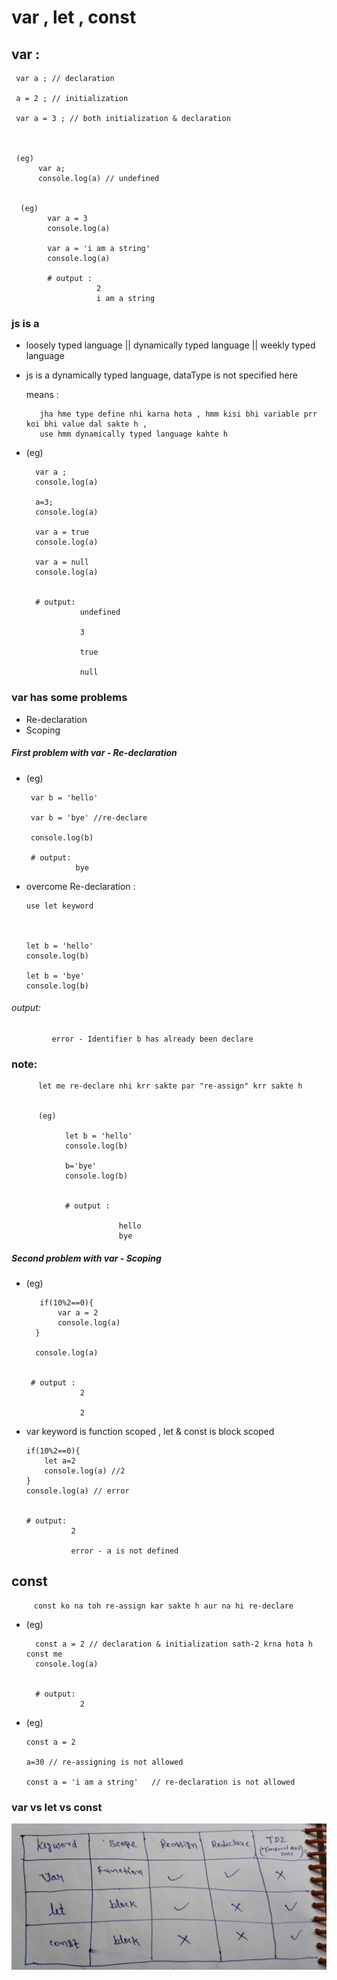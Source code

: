 # var , let , const 

## var : 
     var a ; // declaration

     a = 2 ; // initialization

     var a = 3 ; // both initialization & declaration



     (eg)
          var a;
          console.log(a) // undefined


      (eg) 
            var a = 3
            console.log(a)

            var a = 'i am a string'
            console.log(a)

            # output :
                       2
                       i am a string

### js is a
- loosely typed language || dynamically typed language || weekly typed language
  
 
- js is a dynamically typed language, dataType is not specified here
 
 
  means :
         
         jha hme type define nhi karna hota , hmm kisi bhi variable prr koi bhi value dal sakte h ,
         use hmm dynamically typed language kahte h 



-  (eg)
        
         var a ;
         console.log(a)

         a=3;
         console.log(a)

         var a = true
         console.log(a)

         var a = null 
         console.log(a)


         # output:
                   undefined

                   3

                   true

                   null      



### var has some problems  
- Re-declaration
- Scoping


##### First problem with var - Re-declaration

- (eg)
       
       var b = 'hello'
       
       var b = 'bye' //re-declare
       
       console.log(b)

       # output: 
                 bye
     
      
- overcome Re-declaration :


    
      use let keyword 



      let b = 'hello'
      console.log(b)

      let b = 'bye' 
      console.log(b)



###### output:
             
             error - Identifier b has already been declare

### note:

          let me re-declare nhi krr sakte par "re-assign" krr sakte h


          (eg)

                let b = 'hello'
                console.log(b)

                b='bye'
                console.log(b)


                # output :

                            hello
                            bye              






##### Second problem with var - Scoping

- (eg)
                   
         if(10%2==0){
             var a = 2
             console.log(a)
        }
        
        console.log(a)
      
      
       # output :
                  2

                  2

- var keyword is function scoped , let & const is block scoped

   
   
      if(10%2==0){
          let a=2
          console.log(a) //2
      }
      console.log(a) // error


      # output:
                2

                error - a is not defined




## const
         
         const ko na toh re-assign kar sakte h aur na hi re-declare



- (eg)
        
        const a = 2 // declaration & initialization sath-2 krna hota h const me
        console.log(a)


        # output:
                  2

- (eg)
      
      const a = 2

      a=30 // re-assigning is not allowed

      const a = 'i am a string'   // re-declaration is not allowed
       



### var vs let vs const

![CHEESE!](./variable.jpeg)